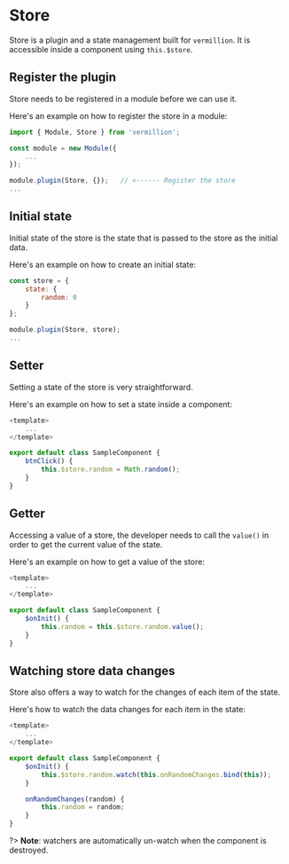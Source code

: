 # Store

Store is a plugin and a state management built for `vermillion`.
It is accessible inside a component using `this.$store`.

## Register the plugin

Store needs to be registered in a module before we can use it.

Here's an example on how to register the store in a module:

```javascript
import { Module, Store } from 'vermillion';

const module = new Module({
    ...
});

module.plugin(Store, {});   // <------ Register the store
...
```

## Initial state

Initial state of the store is the state that is passed to the store as the initial data.

Here's an example on how to create an initial state:

```javascript
const store = {
    state: {
        random: 0
    }
};

module.plugin(Store, store);
...
```

## Setter

Setting a state of the store is very straightforward.

Here's an example on how to set a state inside a component:

```javascript
<template>
    ...
</template>

export default class SampleComponent {
    btnClick() {
        this.$store.random = Math.random();
    }
}
```

## Getter

Accessing a value of a store, the developer needs to call the `value()` in order to get the current value of the state.

Here's an example on how to get a value of the store:

```javascript
<template>
    ...
</template>

export default class SampleComponent {
    $onInit() {
        this.random = this.$store.random.value();
    }
}
```

## Watching store data changes

Store also offers a way to watch for the changes of each item of the state.

Here's how to watch the data changes for each item in the state:

```javascript
<template>
    ...
</template>

export default class SampleComponent {
    $onInit() {
        this.$store.random.watch(this.onRandomChanges.bind(this));
    }

    onRandomChanges(random) {
        this.random = random;
    }
}
```

?> **Note**: watchers are automatically un-watch when the component is destroyed.
